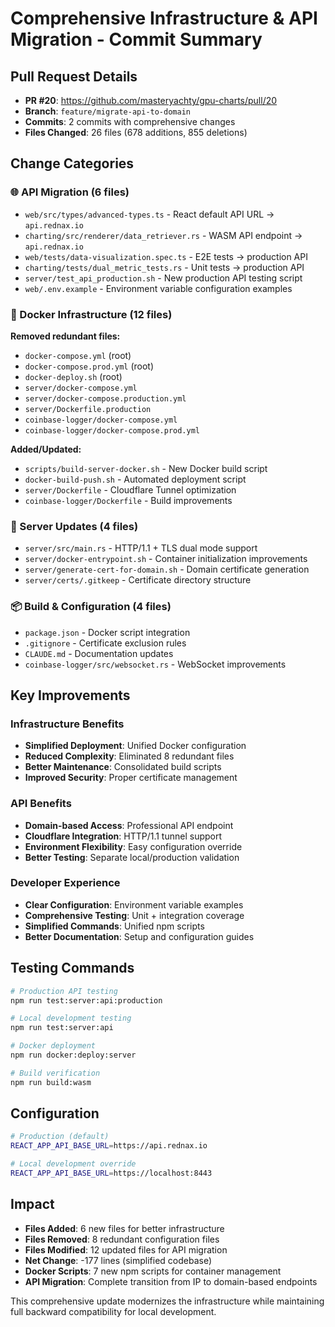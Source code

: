 # Comprehensive Infrastructure & API Migration - Commit Summary

## Pull Request Details
- **PR #20**: https://github.com/masteryachty/gpu-charts/pull/20
- **Branch**: `feature/migrate-api-to-domain`
- **Commits**: 2 commits with comprehensive changes
- **Files Changed**: 26 files (678 additions, 855 deletions)

## Change Categories

### 🌐 API Migration (6 files)
- `web/src/types/advanced-types.ts` - React default API URL → `api.rednax.io`
- `charting/src/renderer/data_retriever.rs` - WASM API endpoint → `api.rednax.io`
- `web/tests/data-visualization.spec.ts` - E2E tests → production API
- `charting/tests/dual_metric_tests.rs` - Unit tests → production API
- `server/test_api_production.sh` - New production API testing script
- `web/.env.example` - Environment variable configuration examples

### 🐳 Docker Infrastructure (12 files)
**Removed redundant files:**
- `docker-compose.yml` (root)
- `docker-compose.prod.yml` (root)
- `docker-deploy.sh` (root)
- `server/docker-compose.yml`
- `server/docker-compose.production.yml`
- `server/Dockerfile.production`
- `coinbase-logger/docker-compose.yml`
- `coinbase-logger/docker-compose.prod.yml`

**Added/Updated:**
- `scripts/build-server-docker.sh` - New Docker build script
- `docker-build-push.sh` - Automated deployment script
- `server/Dockerfile` - Cloudflare Tunnel optimization
- `coinbase-logger/Dockerfile` - Build improvements

### 🔧 Server Updates (4 files)
- `server/src/main.rs` - HTTP/1.1 + TLS dual mode support
- `server/docker-entrypoint.sh` - Container initialization improvements
- `server/generate-cert-for-domain.sh` - Domain certificate generation
- `server/certs/.gitkeep` - Certificate directory structure

### 📦 Build & Configuration (4 files)
- `package.json` - Docker script integration
- `.gitignore` - Certificate exclusion rules
- `CLAUDE.md` - Documentation updates
- `coinbase-logger/src/websocket.rs` - WebSocket improvements

## Key Improvements

### Infrastructure Benefits
- **Simplified Deployment**: Unified Docker configuration
- **Reduced Complexity**: Eliminated 8 redundant files
- **Better Maintenance**: Consolidated build scripts
- **Improved Security**: Proper certificate management

### API Benefits
- **Domain-based Access**: Professional API endpoint
- **Cloudflare Integration**: HTTP/1.1 tunnel support
- **Environment Flexibility**: Easy configuration override
- **Better Testing**: Separate local/production validation

### Developer Experience
- **Clear Configuration**: Environment variable examples
- **Comprehensive Testing**: Unit + integration coverage
- **Simplified Commands**: Unified npm scripts
- **Better Documentation**: Setup and configuration guides

## Testing Commands
```bash
# Production API testing
npm run test:server:api:production

# Local development testing
npm run test:server:api

# Docker deployment
npm run docker:deploy:server

# Build verification
npm run build:wasm
```

## Configuration
```bash
# Production (default)
REACT_APP_API_BASE_URL=https://api.rednax.io

# Local development override
REACT_APP_API_BASE_URL=https://localhost:8443
```

## Impact
- **Files Added**: 6 new files for better infrastructure
- **Files Removed**: 8 redundant configuration files
- **Files Modified**: 12 updated files for API migration
- **Net Change**: -177 lines (simplified codebase)
- **Docker Scripts**: 7 new npm scripts for container management
- **API Migration**: Complete transition from IP to domain-based endpoints

This comprehensive update modernizes the infrastructure while maintaining full backward compatibility for local development.